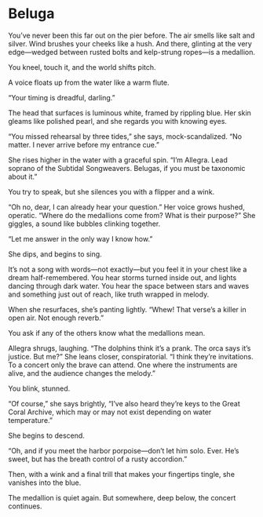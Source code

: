 # Beluga

You’ve never been this far out on the pier before. The air smells like salt and silver. Wind brushes your cheeks like a hush. And there, glinting at the very edge—wedged between rusted bolts and kelp-strung ropes—is a medallion.

You kneel, touch it, and the world shifts pitch.

A voice floats up from the water like a warm flute.

“Your timing is dreadful, darling.”

The head that surfaces is luminous white, framed by rippling blue. Her skin gleams like polished pearl, and she regards you with knowing eyes.

“You missed rehearsal by three tides,” she says, mock-scandalized. “No matter. I never arrive before my entrance cue.”

She rises higher in the water with a graceful spin. “I’m Allegra. Lead soprano of the Subtidal Songweavers. Belugas, if you must be taxonomic about it.”

You try to speak, but she silences you with a flipper and a wink.

“Oh no, dear, I can already hear your question.” Her voice grows hushed, operatic. “Where do the medallions come from? What is their purpose?” She giggles, a sound like bubbles clinking together.

“Let me answer in the only way I know how.”

She dips, and begins to sing.

It’s not a song with words—not exactly—but you feel it in your chest like a dream half-remembered. You hear storms turned inside out, and lights dancing through dark water. You hear the space between stars and waves and something just out of reach, like truth wrapped in melody.

When she resurfaces, she’s panting lightly. “Whew! That verse’s a killer in open air. Not enough reverb.”

You ask if any of the others know what the medallions mean.

Allegra shrugs, laughing. “The dolphins think it’s a prank. The orca says it’s justice. But me?” She leans closer, conspiratorial. “I think they’re invitations. To a concert only the brave can attend. One where the instruments are alive, and the audience changes the melody.”

You blink, stunned.

“Of course,” she says brightly, “I’ve also heard they’re keys to the Great Coral Archive, which may or may not exist depending on water temperature.”

She begins to descend.

“Oh, and if you meet the harbor porpoise—don’t let him solo. Ever. He’s sweet, but has the breath control of a rusty accordion.”

Then, with a wink and a final trill that makes your fingertips tingle, she vanishes into the blue.

The medallion is quiet again. But somewhere, deep below, the concert continues.
